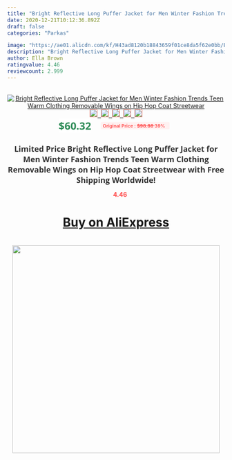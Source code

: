 ```yaml
---
title: "Bright Reflective Long Puffer Jacket for Men Winter Fashion Trends Teen Warm Clothing Removable Wings on Hip Hop Coat Streetwear"
date: 2020-12-21T10:12:36.892Z
draft: false
categories: "Parkas"

image: "https://ae01.alicdn.com/kf/H43ad8120b18843659f01ce8da5f62e0bb/Bright-Reflective-Long-Puffer-Jacket-for-Men-Winter-Fashion-Trends-Teen-Warm-Clothing-Removable-Wings-on.jpg"
description: "Bright Reflective Long Puffer Jacket for Men Winter Fashion Trends Teen Warm Clothing Removable Wings on Hip Hop Coat Streetwear"
author: Ella Brown
ratingvalue: 4.46
reviewcount: 2.999
---
```

<br>
<div style="text-align: center;">
<a href="https://s.click.aliexpress.com/e/_ATPdfJ" target="_blank" rel="nofollow noopener noreferrer"><img alt="Bright Reflective Long Puffer Jacket for Men Winter Fashion Trends Teen Warm Clothing Removable Wings on Hip Hop Coat Streetwear" class="magnifier-image" src="https://ae01.alicdn.com/kf/H43ad8120b18843659f01ce8da5f62e0bb/Bright-Reflective-Long-Puffer-Jacket-for-Men-Winter-Fashion-Trends-Teen-Warm-Clothing-Removable-Wings-on.jpg_640x640.jpg">
<br>
<img style="border:1px solid salmon" src="https://ae01.alicdn.com/kf/H43ad8120b18843659f01ce8da5f62e0bb/Bright-Reflective-Long-Puffer-Jacket-for-Men-Winter-Fashion-Trends-Teen-Warm-Clothing-Removable-Wings-on.jpg_120x120.jpg">&nbsp;&nbsp;<img style="border:1px solid salmon" src="https://ae01.alicdn.com/kf/H908b7b939b344e62a1ae651247a985e7D/Bright-Reflective-Long-Puffer-Jacket-for-Men-Winter-Fashion-Trends-Teen-Warm-Clothing-Removable-Wings-on.jpg_120x120.jpg">&nbsp;&nbsp;<img style="border:1px solid salmon" src="https://ae01.alicdn.com/kf/H7c492cd9efde4feca2b567ec379f9d56L/Bright-Reflective-Long-Puffer-Jacket-for-Men-Winter-Fashion-Trends-Teen-Warm-Clothing-Removable-Wings-on.jpg_120x120.jpg">&nbsp;&nbsp;<img style="border:1px solid salmon" src="https://ae01.alicdn.com/kf/H9145f4df707e4292ab50fccf6c82a886a/Bright-Reflective-Long-Puffer-Jacket-for-Men-Winter-Fashion-Trends-Teen-Warm-Clothing-Removable-Wings-on.jpg_120x120.jpg">&nbsp;&nbsp;<img style="border:1px solid salmon" src="https://ae01.alicdn.com/kf/Hb9b1715032ab4619838b68746691c7b0a/Bright-Reflective-Long-Puffer-Jacket-for-Men-Winter-Fashion-Trends-Teen-Warm-Clothing-Removable-Wings-on.jpg_120x120.jpg"></a></div><br0>
<div style="text-align: center;"><span style="background-color: white; border: 0px; box-sizing: border-box; color: seagreen; display: inline-block; font-family: &quot;open sans&quot; , &quot;arial&quot; , &quot;helvetica&quot; , sans-serif , &quot;heiti&quot;; font-size: 24px; font-stretch: inherit; font-weight: 700; line-height: inherit; margin: 0px 10px 0px 0px; padding: 0px; vertical-align: middle;">$60.32 </span>
<span style="background: rgb(255 , 241 , 241); border-radius: 3px; border: 0px; box-sizing: border-box; color: #ff4747; display: inline-block; font-family: inherit; font-size: 12px; font-stretch: inherit; font-style: inherit; font-variant: inherit; font-weight: 600; line-height: inherit; margin: 0px; padding: 2px 5px; transform: scale(0.9); vertical-align: middle;">Original Price : <b style="text-decoration: line-through;">$98.88 </b> 39%&nbsp;&nbsp;</span></div>
<h1 style="color: #333333; display: inline-block; font-family: &quot;open sans&quot; , &quot;arial&quot; , &quot;helvetica&quot; , sans-serif , &quot;heiti&quot;; font-size: 18px; font-stretch: inherit; font-weight: 700; text-align: center;">Limited Price Bright Reflective Long Puffer Jacket for Men Winter Fashion Trends Teen Warm Clothing Removable Wings on Hip Hop Coat Streetwear with Free Shipping Worldwide!</h1>
<div style="color: #ff4747; text-align: center;">
<img src="https://4.bp.blogspot.com/-M0ZcTcb-5uY/XleCXlxnR4I/AAAAAAAAAEc/OrjgMkXV1oMQFaCRZj5HQwOCBcu3w1FegCPcBGAYYCw/s1600/star.png" style="height: 15px;">&nbsp;<b>4.46</b></div>
<div class="button_cont" align="center"><a class="buynow_a" href="https://s.click.aliexpress.com/e/_ATPdfJ" target="_blank" rel="nofollow noopener noreferrer"><H1>Buy on AliExpress</H1></a></div><br>
<div class="separator" style="clear: both; text-align: center;">
<img src="https://lh3.googleusercontent.com/-pTy5HemUv9M/XlePHvY0dAI/AAAAAAAAAE4/0nX5iRUoIWY8eMW9Dpxeirr157OZliDIgCLcBGAsYHQ/s1600/badge.gif" width="480">
</div>
